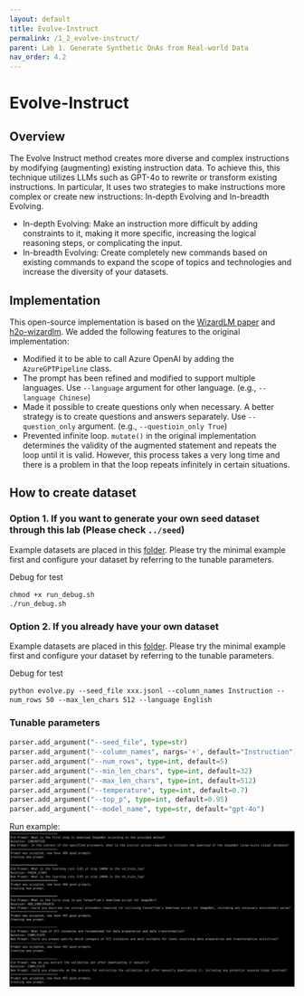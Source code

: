 ```yaml
---
layout: default
title: Evolve-Instruct
permalink: /1_2_evolve-instruct/
parent: Lab 1. Generate Synthetic QnAs from Real-world Data
nav_order: 4.2
---
```



# Evolve-Instruct

## Overview
The Evolve Instruct method creates more diverse and complex instructions by modifying (augmenting) existing instruction data. To achieve this, this technique utilizes LLMs such as GPT-4o to rewrite or transform existing instructions. In particular, It uses two strategies to make instructions more complex or create new instructions: In-depth Evolving and In-breadth Evolving.

- In-depth Evolving: Make an instruction more difficult by adding constraints to it, making it more specific, increasing the logical reasoning steps, or complicating the input.
- In-breadth Evolving: Create completely new commands based on existing commands to expand the scope of topics and technologies and increase the diversity of your datasets.

## Implementation
This open-source implementation is based on the [WizardLM paper](https://arxiv.org/abs/2304.12244) and [h2o-wizardlm](https://github.com/h2oai/h2o-wizardlm).
We added the following features to the original implementation:

- Modified it to be able to call Azure OpenAI by adding the `AzureGPTPipeline` class.
- The prompt has been refined and modified to support multiple languages. Use `--language` argument for other language. (e.g., `--language Chinese`)
- Made it possible to create questions only when necessary. A better strategy is to create questions and answers separately. Use `--question_only` argument. (e.g., `--questioin_only True`)
- Prevented infinite loop. `mutate()` in the original implementation determines the validity of the augmented statement and repeats the loop until it is valid. However, this process takes a very long time and there is a problem in that the loop repeats infinitely in certain situations.

## How to create dataset

### Option 1. If you want to generate your own seed dataset through this lab (Please check `../seed`)
Example datasets are placed in this [folder](../seed/samples). Please try the minimal example first and configure your dataset by referring to the tunable parameters.

Debug for test
```shell
chmod +x run_debug.sh
./run_debug.sh
```

### Option 2. If you already have your own dataset
Example datasets are placed in this [folder](samples). Please try the minimal example first and configure your dataset by referring to the tunable parameters.

Debug for test
```shell
python evolve.py --seed_file xxx.jsonl --column_names Instruction --num_rows 50 --max_len_chars 512 --language English
```

### Tunable parameters
```python
parser.add_argument("--seed_file", type=str)
parser.add_argument("--column_names", nargs='+', default="Instruction")
parser.add_argument("--num_rows", type=int, default=5)
parser.add_argument("--min_len_chars", type=int, default=32)
parser.add_argument("--max_len_chars", type=int, default=512)
parser.add_argument("--temperature", type=int, default=0.7)
parser.add_argument("--top_p", type=int, default=0.95)
parser.add_argument("--model_name", type=str, default="gpt-4o")
```

Run example:
![evolve-instruct-run-example](../imgs/evolve-instruct-run-example.png)